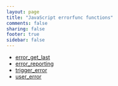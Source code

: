 ```yaml
---
layout: page
title: "JavaScript errorfunc functions"
comments: false
sharing: false
footer: true
sidebar: false
---
```

<!-- Generated by Rakefile:build -->

 - [error_get_last](/functions/error_get_last)
 - [error_reporting](/functions/error_reporting)
 - [trigger_error](/functions/trigger_error)
 - [user_error](/functions/user_error)
